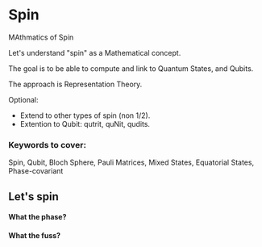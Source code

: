 # Spin
MAthmatics of Spin

Let's understand "spin" as a Mathematical concept.

The goal is to be able to compute and link to Quantum States, and Qubits.

The approach is Representation Theory.

Optional:
* Extend to other types of spin (non 1/2).
* Extention to Qubit: qutrit, quNit, qudits.

### Keywords to cover:
Spin, Qubit, Bloch Sphere, Pauli Matrices, Mixed States, Equatorial States, Phase-covariant


## Let's spin
#### What the phase?
#### What the fuss?
